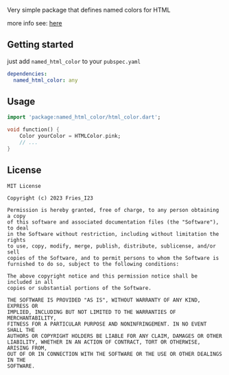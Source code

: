 Very simple package that defines named colors for HTML

more info see: [here](https://htmlcolorcodes.com/color-names/)

## Getting started

just add `named_html_color` to your `pubspec.yaml`

```yaml
dependencies:
  named_html_color: any
```

## Usage

```Dart
import 'package:named_html_color/html_color.dart';

void function() {
    Color yourColor = HTMLColor.pink;
    // ...
}
```

## License

```
MIT License

Copyright (c) 2023 Fries_I23

Permission is hereby granted, free of charge, to any person obtaining a copy
of this software and associated documentation files (the "Software"), to deal
in the Software without restriction, including without limitation the rights
to use, copy, modify, merge, publish, distribute, sublicense, and/or sell
copies of the Software, and to permit persons to whom the Software is
furnished to do so, subject to the following conditions:

The above copyright notice and this permission notice shall be included in all
copies or substantial portions of the Software.

THE SOFTWARE IS PROVIDED "AS IS", WITHOUT WARRANTY OF ANY KIND, EXPRESS OR
IMPLIED, INCLUDING BUT NOT LIMITED TO THE WARRANTIES OF MERCHANTABILITY,
FITNESS FOR A PARTICULAR PURPOSE AND NONINFRINGEMENT. IN NO EVENT SHALL THE
AUTHORS OR COPYRIGHT HOLDERS BE LIABLE FOR ANY CLAIM, DAMAGES OR OTHER
LIABILITY, WHETHER IN AN ACTION OF CONTRACT, TORT OR OTHERWISE, ARISING FROM,
OUT OF OR IN CONNECTION WITH THE SOFTWARE OR THE USE OR OTHER DEALINGS IN THE
SOFTWARE.
```